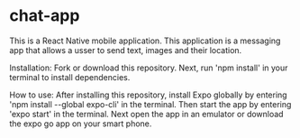 # chat-app
 
 This is a React Native mobile application. This application is a messaging app that allows a usser to send text, images and their location.
 
 Installation: Fork or download this repository. Next, run 'npm install' in your terminal to install dependencies.
 
 How to use: After installing this repository, install Expo globally by entering 'npm install --global expo-cli' in the terminal. Then start the app by entering 'expo start' in the terminal. Next open the app in an emulator or download the expo go app on your smart phone. 
 
